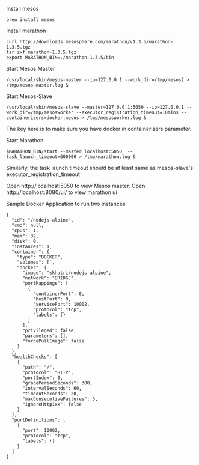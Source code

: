 Install mesos

```
brew install mesos
```

Install marathon

```
curl http://downloads.mesosphere.com/marathon/v1.3.5/marathon-1.3.5.tgz
tar zxf marathon-1.3.5.tgz
export MARATHON_BIN=./marathon-1.3.5/bin

```

Start Mesos Master

```
/usr/local/sbin/mesos-master --ip=127.0.0.1 --work_dir=/tmp/mesos2 > /tmp/mesos-master.log &
```

Start Mesos-Slave

```
/usr/local/sbin/mesos-slave --master=127.0.0.1:5050 --ip=127.0.0.1 --work_dir=/tmp/mesosworker --executor_registration_timeout=10mins --containerizers=docker,mesos > /tmp/mesosworker.log &

```

The key here is to make sure you have docker in containerizers parameter.


Start Marathon

```
$MARATHON_BIN/start --master localhost:5050  --task_launch_timeout=600000 > /tmp/marathon.log &
```

Similarly, the task launch timeout should be at least same as mesos-slave's executor_registration_timeout

Open http://localhost:5050 to view Mesos master.
Open http://localhost:8080/ui/ to view marathon ui


Sample Docker Application to run two instances

```
{
  "id": "/nodejs-alpine",
  "cmd": null,
  "cpus": 1,
  "mem": 32,
  "disk": 0,
  "instances": 1,
  "container": {
    "type": "DOCKER",
    "volumes": [],
    "docker": {
      "image": "skhatri/nodejs-alpine",
      "network": "BRIDGE",
      "portMappings": [
        {
          "containerPort": 0,
          "hostPort": 0,
          "servicePort": 10002,
          "protocol": "tcp",
          "labels": {}
        }
      ],
      "privileged": false,
      "parameters": [],
      "forcePullImage": false
    }
  },
  "healthChecks": [
    {
      "path": "/",
      "protocol": "HTTP",
      "portIndex": 0,
      "gracePeriodSeconds": 300,
      "intervalSeconds": 60,
      "timeoutSeconds": 20,
      "maxConsecutiveFailures": 3,
      "ignoreHttp1xx": false
    }
  ],
  "portDefinitions": [
    {
      "port": 10002,
      "protocol": "tcp",
      "labels": {}
    }
  ]
}
```
